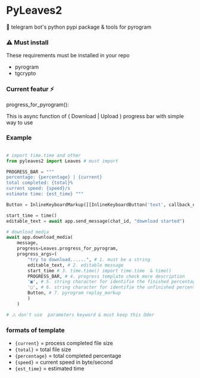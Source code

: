 # PyLeaves2

🌿 telegram bot's python pypi package & tools for pyrogram

### ⚠️ Must install 

These requirements must be installed in your repo

* pyrogram
* tgcrypto 

### Current featur ⚡️

progress_for_pyrogram():

This is async function of ( Download | Upload ) progress bar with simple way to use

### Example

``` python

# import time.time and other 
from pyleaves2 import Leaves # must import 

PROGRESS_BAR = """
percentage: {percentage} | {current}
total completed: {total}%
current speed: {speed}/s
estimate time: {est_time} """

Button = InlineKeyboardMarkup([[InlineKeyboardButton('text', callback_data="data")]])

start_time = time()
editable_text = await app.send_message(chat_id, "download started")

# download media 
await app.download_media(
    message,
    progress=Leaves.progress_for_pyrogram,
    progress_args=(
        "try to download......", # 1. must be a string 
        editable_text, # 2. editable message 
        start_time # 3. time.time() import time.time  & time()
        PROGRESS_BAR, # 4. progress template check more description 
        '▣', # 5. string character for identifie the finished percentage 
        '▢', # 6. string character for identifie the unfinished percentage
        Button, # 7. pyrogram replay_markup 
        )
    )       

# ⚠️ don't use  parameters keyword & must keep this Oder 

```


### formats of template

* `{current}` = process completed file size
* `{total}` = total file size 
* `{percentage}` = total completed percentage 
* `{speed}` = current speed in byte/second 
* `{est_time}` = estimated time 











